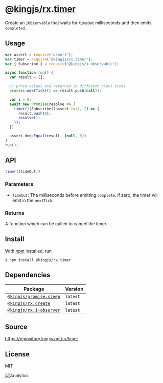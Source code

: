 # @[kingjs][@kingjs]/[rx][ns0].[timer][ns1]
Create an `IObservable` that waits for `timeOut` milliseconds and then emits `completed`.
## Usage
```js
var assert = require('assert');
var timer = require('@kingjs/rx.timer');
var { Subscribe } = require('@kingjs/i-observable');

async function run() {
  var result = [];

  // prove values are returned in different clock ticks
  process.nextTick(() => result.push(null));

  var i = 0;
  await new Promise(resolve => {
    timer()[Subscribe](assert.fail, () => {
      result.push(0);
      resolve();
    });
  })

  assert.deepEqual(result, [null, 0])
}
run();
```

## API
```ts
timer([timeOut])
```

### Parameters
- `timeOut`: The milliseconds before emitting `complete`. If zero, the timer will emit in the `nextTick`.
### Returns
A function which can be called to cancel the timer.


## Install
With [npm](https://npmjs.org/) installed, run
```
$ npm install @kingjs/rx.timer
```
## Dependencies
|Package|Version|
|---|---|
|[`@kingjs/promise.sleep`](https://www.npmjs.com/package/@kingjs/promise.sleep)|`latest`|
|[`@kingjs/rx.create`](https://www.npmjs.com/package/@kingjs/rx.create)|`latest`|
|[`@kingjs/rx.i-observer`](https://www.npmjs.com/package/@kingjs/rx.i-observer)|`latest`|
## Source
https://repository.kingjs.net/rx/timer
## License
MIT

![Analytics](https://analytics.kingjs.net/rx/timer)

[@kingjs]: https://www.npmjs.com/package/kingjs
[ns0]: https://www.npmjs.com/package/@kingjs/rx
[ns1]: https://www.npmjs.com/package/@kingjs/rx.timer
